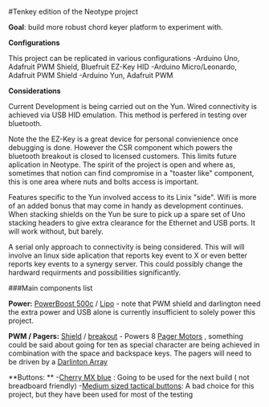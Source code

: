 #Tenkey edition of the Neotype project

**Goal**: build more robust chord keyer platform to experiment with.

**Configurations**

This project can be replicated in various configurations
 -Arduino Uno, Adafruit PWM Shield, Bluefruit EZ-Key HID
 -Arduino Micro/Leonardo, Adafruit PWM Shield
 -Arduino Yun, Adafruit PWM

**Considerations**

Current Development is being carried out on the Yun. Wired connectivity is achieved via USB HID emulation. This method is perfered in testing over bluetooth. 

Note the the EZ-Key is a great device for personal convienience once debugging is done. However the CSR component which powers the bluetooth breakout is closed to licensed customers. This limits future aplication in Neotype. The spirit of the project is open and where as, sometimes that notion can find compromise in a "toaster like" component, this is one area where nuts and bolts access is important. 

Features specific to the Yun involved access to its Linix "side". Wifi is more of an added bonus that may come in handy as development continues. When stacking shields on the Yun be sure to pick up a spare set of Uno stacking headers to give extra clearance for the Ethernet and USB ports. It will work without, but barely.

A serial only approach to connectivity is being considered. This will will involve an linux side aplication that reports key event to X or even better reports key events to a synergy server. This could possibly change the hardward requirments and possibilities significantly. 

###Main components list

**Power:** [PowerBoost 500c](https://www.adafruit.com/product/1944)  /  [Lipo](https://www.adafruit.com/product/2011) - note that PWM shield and darlington need the extra power and USB alone is currently insufficient to solely power this project. 

**PWM / Pagers:** [Shield](https://www.adafruit.com/products/1411) / [breakout](https://www.adafruit.com/products/815) - Powers 8 [Pager Motors](https://www.adafruit.com/product/1201) , something could be said about going for ten as special character are being achieved in combination with the space and backspace keys. The pagers will need to be driven by a [Darlinton Array](http://www.mouser.com/ProductDetail/STMicroelectronics/ULN2803A/?qs=sGAEpiMZZMvAvBNgSS9LqpP7ived4CP2) 

**Buttons: **
-[Cherry MX blue](http://www.mouser.com/ProductDetail/CHERRY/MX1A-E1NW/?qs=sGAEpiMZZMsqIr59i2oRcl0OtbIxCyKkAg8zsoDLHg0%3d) : Going to be used for the next build ( not breadboard friendly)
-[Medium sized tactical buttons](https://www.adafruit.com/products/1119): A bad choice for this project, but they have been used for most of the testing
